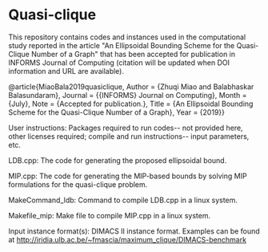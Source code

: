 # Quasi-clique
This repository contains codes and instances used in the computational study reported in the article "An Ellipsoidal Bounding Scheme for the Quasi-Clique Number of a Graph" that has been accepted for publication in INFORMS Journal of Computing (citation will be updated when DOI information and URL are available).

@article{MiaoBala2019quasiclique,
Author = {Zhuqi Miao and Balabhaskar Balasundaram},
Journal = {{INFORMS} Journal on Computing},
Month = {July},
Note = {Accepted for publication.},
Title = {An Ellipsoidal Bounding Scheme for the Quasi-Clique Number of a Graph},
Year = {2019}}

User instructions: Packages required to run codes-- not provided here, other licenses required; compile and run instructions-- input parameters, etc.

LDB.cpp: The code for generating the proposed ellipsoidal bound.

MIP.cpp: The code for generating the MIP-based bounds by solving MIP formulations for the quasi-clique problem.

MakeCommand_ldb: Command to compile LDB.cpp in a linux system.

Makefile_mip: Make file to compile MIP.cpp in a linux system.

Input instance format(s): DIMACS II instance format. Examples can be found at http://iridia.ulb.ac.be/~fmascia/maximum_clique/DIMACS-benchmark

